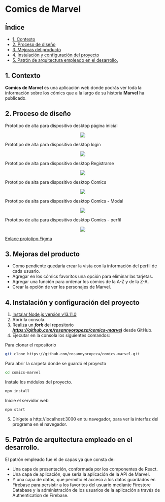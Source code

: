 # Comics de Marvel

## Índice

* [1. Contexto](#1-contexto)
* [2. Proceso de diseño](#2-Proceso-de-diseño)
* [3. Mejoras del producto](#3-Mejoras-del-producto)
* [4. Instalación y configuración del proyecto](#4-Instalación-y-configuración-del-proyecto)
* [5. Patrón de arquitectura empleado en el desarrollo.](#5-patrón-de-arquitectura-empleado-en-el-desarrollo.)

## 1. Contexto 

**Comics de Marvel** es una aplicación web donde podrás ver toda la información sobre los cómics que a la largo de su historia **Marvel** ha publicado.

## 2. Proceso de diseño

Prototipo de alta para dispositivo desktop página inicial
<p align = "center"> <img src= "https://github.com/rosannyoropeza/comics-marvel//blob/master/src/assets/imagesFigma/Home.png"></p>

Prototipo de alta para dispositivo desktop login
<p align = "center"> <img src= "https://github.com/rosannyoropeza/comics-marvel//blob/master/src/assets/imagesFigma/Login.png"></p>

Prototipo de alta para dispositivo desktop Registrarse
<p align = "center"> <img src= "https://github.com/rosannyoropeza/comics-marvel//blob/master/src/assets/imagesFigma/Registrarse.png"></p>

Prototipo de alta para dispositivo desktop Comics
<p align = "center"> <img src= "https://github.com/rosannyoropeza/comics-marvel/src/assets/imagesFigma/Comics.png"></p>

Prototipo de alta para dispositivo desktop Comics - Modal
<p align = "center"> <img src= "https://github.com/rosannyoropeza/comics-marvel//blob/master/src/assets/imagesFigma/Comics-modal.png"></p>

Prototipo de alta para dispositivo desktop Comics - perfil
<p align = "center"> <img src= "https://github.com/rosannyoropeza/comics-marvel//blob/master/src/assets/imagesFigma/Comics-perfil.png"></p>

[Enlace prototipo Figma](https://www.figma.com/file/s8zBnuAtmWJwI457Z7wqDs/PERSONAJES-DE-MARVEL?node-id=13%3A188)

## 3. Mejoras del producto
 
* Como pendiente quedaría crear la vista con la información del perfil de cada usuario.
* Agregar en los cómics favoritos una opción para eliminar las tarjetas.
* Agregar una función para ordenar los cómics de la A-Z y de la Z-A.
* Crear la opción de ver los personajes de Marvel.
## 4. Instalación y configuración del proyecto

1. <a href="https://nodejs.org/es/download/current/">Instalar  Node.js versión v13.11.0</a>
2. Abrir  la consola.
3. Realiza un  ***fork*** del repositorio ***https://github.com/rosannyoropeza/comics-marvel*** desde GitHub.
4. Ejecutar en la consola los siguientes comandos:

Para clonar el repositorio

```sh
git clone https://github.com/rosannyoropeza/comics-marvel.git
```

Para abrir la carpeta donde se guardó el proyecto

```sh
cd comics-marvel
```

Instale los módulos del proyecto.
```sh
npm install
```

Inicie el servidor web

```sh
npm start
```

5. Dirígete a http://localhost:3000 en tu navegador, para ver la interfaz del programa en el navegador. 

## 5. Patrón de arquitectura empleado en el desarrollo.

El patrón empleado fue el de capas ya que consta de:
 
*  Una capa de presentación, conformada por los componentes de React.
*  Una capa de aplicación, que sería la aplicación de la API de Marvel.
*  Y una capa de datos, que permitió el acceso a los datos guardados en Firebase para persistir a los favoritos del usuario mediante Firestore Database y la administración de los usuarios de la aplicación a través de Authentication de Firebase.




